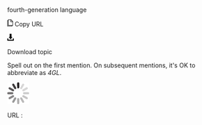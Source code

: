 # 

fourth-generation language

![Copy URL](media/fourth-generation-language/Copy.png)
Copy URL

![Download](media/fourth-generation-language/Download.png)

Download topic

Spell out on the first mention. On subsequent mentions, it's OK to abbreviate as *4GL*. 

![In progress](media/fourth-generation-language/activity-large.gif)

URL :
